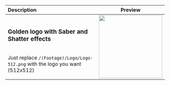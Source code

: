 | Description                                                                                                                                                                                                                  | Preview                                               |
|:-----------------------------------------------------------------------------------------------------------------------------------------------------------------------------------------------------------------------------|-------------------------------------------------------|
| <h3>Golden logo with Saber and Shatter effects</h3><br/>Just replace `/(Footage)/Logo/Logo-512.png` with the logo you want (512x512)<br>                                                                                     | <img src ="/./logo_tiar/example.webp" width=200>      |
